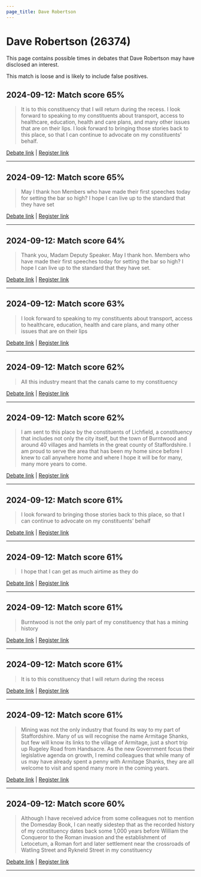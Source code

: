 ```yaml
---
page_title: Dave Robertson
---
```


# Dave Robertson  (26374)

This page contains possible times in debates that Dave Robertson may have disclosed an interest.

This match is loose and is likely to include false positives. 



## 2024-09-12: Match score 65%

>It is to this constituency that I will return during the recess. I look forward to speaking to my constituents about transport, access to healthcare, education, health and care plans, and many other issues that are on their lips. I look forward to bringing those stories back to this place, so that I can continue to advocate on my constituents’ behalf.

[Debate link](https://www.theyworkforyou.com/debates/?id=2024-09-12b.1040.1) | [Register link](https://www.theyworkforyou.com/mp/26374/register)


---



## 2024-09-12: Match score 65%

>May I thank hon Members who have made their first speeches today for setting the bar so high? I hope I can live up to the standard that they have set

[Debate link](https://www.theyworkforyou.com/debates/?id=2024-09-12b.1040.1) | [Register link](https://www.theyworkforyou.com/mp/26374/register)


---



## 2024-09-12: Match score 64%

>Thank you, Madam Deputy Speaker. May I thank hon. Members who have made their first speeches today for setting the bar so high? I hope I can live up to the standard that they have set.

[Debate link](https://www.theyworkforyou.com/debates/?id=2024-09-12b.1040.1) | [Register link](https://www.theyworkforyou.com/mp/26374/register)


---



## 2024-09-12: Match score 63%

>I look forward to speaking to my constituents about transport, access to healthcare, education, health and care plans, and many other issues that are on their lips

[Debate link](https://www.theyworkforyou.com/debates/?id=2024-09-12b.1040.1) | [Register link](https://www.theyworkforyou.com/mp/26374/register)


---



## 2024-09-12: Match score 62%

>All this industry meant that the canals came to my constituency

[Debate link](https://www.theyworkforyou.com/debates/?id=2024-09-12b.1040.1) | [Register link](https://www.theyworkforyou.com/mp/26374/register)


---



## 2024-09-12: Match score 62%

>I am sent to this place by the constituents of Lichfield, a constituency that includes not only the city itself, but the town of Burntwood and around 40 villages and hamlets in the great county of Staffordshire. I am proud to serve the area that has been my home since before I knew to call anywhere home and where I hope it will be for many, many more years to come.

[Debate link](https://www.theyworkforyou.com/debates/?id=2024-09-12b.1040.1) | [Register link](https://www.theyworkforyou.com/mp/26374/register)


---



## 2024-09-12: Match score 61%

>I look forward to bringing those stories back to this place, so that I can continue to advocate on my constituents’ behalf

[Debate link](https://www.theyworkforyou.com/debates/?id=2024-09-12b.1040.1) | [Register link](https://www.theyworkforyou.com/mp/26374/register)


---



## 2024-09-12: Match score 61%

>I hope that I can get as much airtime as they do

[Debate link](https://www.theyworkforyou.com/debates/?id=2024-09-12b.1040.1) | [Register link](https://www.theyworkforyou.com/mp/26374/register)


---



## 2024-09-12: Match score 61%

>Burntwood is not the only part of my constituency that has a mining history

[Debate link](https://www.theyworkforyou.com/debates/?id=2024-09-12b.1040.1) | [Register link](https://www.theyworkforyou.com/mp/26374/register)


---



## 2024-09-12: Match score 61%

>It is to this constituency that I will return during the recess

[Debate link](https://www.theyworkforyou.com/debates/?id=2024-09-12b.1040.1) | [Register link](https://www.theyworkforyou.com/mp/26374/register)


---



## 2024-09-12: Match score 61%

>Mining was not the only industry that found its way to my part of Staffordshire. Many of us will recognise the name Armitage Shanks, but few will know its links to the village of Armitage, just a short trip up Rugeley Road from Handsacre. As the new Government focus their legislative agenda on growth, I remind colleagues that while many of us may have already spent a penny with Armitage Shanks, they are all welcome to visit and spend many more in the coming years.

[Debate link](https://www.theyworkforyou.com/debates/?id=2024-09-12b.1040.1) | [Register link](https://www.theyworkforyou.com/mp/26374/register)


---



## 2024-09-12: Match score 60%

>Although I have received advice from some colleagues not to mention the Domesday Book, I can neatly sidestep that as the recorded history of my constituency dates back some 1,000 years before William the Conqueror to the Roman invasion and the establishment of Letocetum, a Roman fort and later settlement near the crossroads of Watling Street and Rykneld Street in my constituency

[Debate link](https://www.theyworkforyou.com/debates/?id=2024-09-12b.1040.1) | [Register link](https://www.theyworkforyou.com/mp/26374/register)


---

